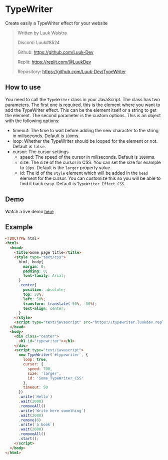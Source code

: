 # TypeWriter
Create easily a TypeWriter effect for your website

> Written by Luuk Walstra
> 
> Discord: Luuk#8524
> 
> Github: https://github.com/Luuk-Dev
> 
> Replit: https://replit.com/@LuukDev
> 
> Repository: https://github.com/Luuk-Dev/TypeWriter

## How to use
You need to call the `TypeWriter` class in your JavaScript. The class has two parameters. The first one is required, this is the element where you want to add the TypeWriter effect. This can be the element itself or a string to get the element. The second parameter is the custom options. This is an object with the following options:
- timeout: The time to wait before adding the new character to the string in miliseconds. Default is `100`ms.
- loop: Whether the TypeWriter should be looped for the element or not. Default is `false`.
- cursor: The cursor settings
   - speed: The speed of the cursor in miliseconds. Default is `1000`ms.
   - size: The size of the cursor in CSS. You can set the size for example to `28px`. Default is the `larger` property value.
   - id: The id of the `style` element which will be added in the `head` element for the cursor. You can customize this so you will be able to find it back easy. Default is `TypeWriter_Effect_CSS`.

## Demo
Watch a live demo [here](https://typewriter.luukdev.repl.co)

## Example
```html
<!DOCTYPE html>
<html>
  <head>
    <title>Some page title</title>
    <style type="text/css">
      html, body{
        margin: 0;
        padding: 0;
        font-family: Arial;
      }
      .center{
        position: absolute;
        top: 50%;
        left: 50%;
        transform: translate(-50%, -50%);
        text-align: center;
      }
    </style>
    <script type="text/javascript" src="https://typewriter.luukdev.repl.co/TypeWriter.js"></script>
  </head>
  <body>
    <div class="center">
      <h1 id="typewriter"></h1>
    </div>
    <script type="text/javascript">
      new TypeWriter(`#typewriter`, {
        loop: true,
        cursor: {
          speed: 700,
          size: 'larger',
          id: 'Some_TypeWriter_CSS'
        },
        timeout: 50
      })
      .write(`Hello`)
      .wait(2000)
      .removeAll()
      .write(`Write here something`)
      .wait(2000)
      .remove(6)
      .write(`a book`)
      .wait(2000)
      .removeAll()
      .start();
    </script>
  </body>
</html>
```
